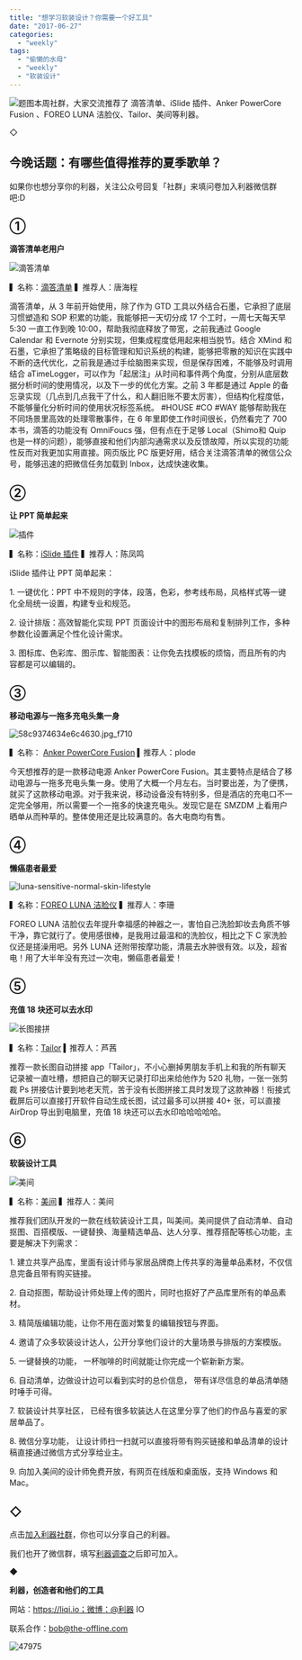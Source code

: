 ```yaml
---
title: "想学习软装设计？你需要一个好工具"
date: "2017-06-27"
categories: 
  - "weekly"
tags: 
  - "偷懒的水母"
  - "weekly"
  - "软装设计"
---
```


![题图](/images/56270.jpg)本周社群，大家交流推荐了 滴答清单、iSlide 插件、Anker PowerCore Fusion 、FOREO LUNA 洁脸仪、Tailor、美间等利器。

◇

## **今晚话题：有哪些值得推荐的夏季歌单？**

如果你也想分享你的利器，关注公众号回复「社群」来填问卷加入利器微信群吧:D

## **①**

**滴答清单老用户**

![滴答清单](/images/08745.png)

▍名称：[滴答清单](https://www.dida365.com/) ▍推荐人：唐海程

滴答清单，从 3 年前开始使用，除了作为 GTD 工具以外结合石墨，它承担了底层习惯塑造和 SOP 积累的功能，我能够把一天切分成 17 个工时，一周七天每天早 5:30 一直工作到晚 10:00，帮助我彻底释放了带宽，之前我通过 Google Calendar 和 Evernote 分别实现，但集成程度低用起来相当脱节。结合 XMind 和石墨，它承担了策略级的目标管理和知识系统的构建，能够把零散的知识在实践中不断的迭代优化，之前我是通过手绘脑图来实现，但是保存困难，不能够及时调用结合 aTimeLogger，可以作为「起居注」从时间和事件两个角度，分别从底层数据分析时间的使用情况，以及下一步的优化方案。之前 3 年都是通过 Apple 的备忘录实现（几点到几点我干了什么，和人翻旧账不要太厉害），但结构化程度低，不能够量化分析时间的使用状况标签系统。 #HOUSE #CO #WAY 能够帮助我在不同场景里高效的处理零散事件，在 6 年里即使工作时间很长，仍然看完了 700 本书，滴答的功能没有 OmniFoucs 强，但有点在于足够 Local（Shimo和 Quip 也是一样的问题），能够直接和他们内部沟通需求以及反馈故障，所以实现的功能性反而对我更加实用直接。网页版比 PC 版更好用，结合关注滴答清单的微信公众号，能够迅速的把微信任务加载到 Inbox，达成快速收集。

## **②**

**让 PPT 简单起来**

![插件](/images/52160.png)

▍名称：[iSlide 插件](https://www.islide.cc/) ▍推荐人：陈凤鸣

iSlide 插件让 PPT 简单起来：

1\. 一键优化：PPT 中不规则的字体，段落，色彩，参考线布局，风格样式等一键化全局统一设置，构建专业和规范。

2. 设计排版：高效智能化实现 PPT 页面设计中的图形布局和复制排列工作，多种参数化设置满足个性化设计需求。

3\. 图标库、色彩库、图示库、智能图表：让你免去找模板的烦恼，而且所有的内容都是可以编辑的。

## **③**

**移动电源与一拖多充电头集一身**

![58c9374634e6c4630.jpg_f710](/images/95180.jpg)

▍名称： [Anker PowerCore Fusion](https://post.smzdm.com/p/541593/) ▍推荐人：plode

今天想推荐的是一款移动电源 Anker PowerCore Fusion。其主要特点是结合了移动电源与一拖多充电头集一身。使用了大概一个月左右。当时要出差，为了便携，就买了这款移动电源。对于我来说，移动设备没有特别多，但是酒店的充电口不一定完全够用，所以需要一个一拖多的快速充电头。发现它是在 SMZDM 上看用户晒单从而种草的。整体使用还是比较满意的。各大电商均有售。

## ④

**懒癌患者最爱**

![luna-sensitive-normal-skin-lifestyle](/images/04498.png)

▍名称：[FOREO LUNA 洁脸仪](https://www.foreo.com/zh-hant/shop/skincare/devices) ▍推荐人：李珊

FOREO LUNA 洁脸仪去年提升幸福感的神器之一，害怕自己洗脸卸妆去角质不够干净，靠它就行了。使用感很棒，是我用过最温和的洗脸仪，相比之下 C 家洗脸仪还是搓澡用吧。另外 LUNA 还附带按摩功能，清晨去水肿很有效。以及，超省电！用了大半年没有充过一次电，懒癌患者最爱！

## **⑤**

**充值 18 块还可以去水印**

![长图接拼](/images/63473.png)

▍名称：[Tailor](https://itunes.apple.com/cn/app/tailor-automatic-screenshot-stitching/id926653095?mt=8) ▍推荐人：芦茜

推荐一款长图自动拼接 app「Tailor」，不小心删掉男朋友手机上和我的所有聊天记录被一直吐槽，想把自己的聊天记录打印出来给他作为 520 礼物，一张一张剪裁 Ps 拼接估计要到地老天荒，苦于没有长图拼接工具时发现了这款神器！衔接式截屏后可以直接打开软件自动生成长图，试过最多可以拼接 40+ 张，可以直接 AirDrop 导出到电脑里，充值 18 块还可以去水印哈哈哈哈哈。

## ⑥

**软装设计工具**

![美间](/images/20673.png)

▍名称：[美间](https://www.meijian.io/) ▍推荐人：美间

推荐我们团队开发的一款在线软装设计工具，叫美间。美间提供了自动清单、自动抠图、百搭模版、一键替换、海量精选单品、达人分享、推荐搭配等核心功能，主要是解决下列需求：

1\. 建立共享产品库，里面有设计师与家居品牌商上传共享的海量单品素材，不仅信息完备且带有购买链接。

2\. 自动抠图，帮助设计师处理上传的图片，同时也抠好了产品库里所有的单品素材。

3\. 精简版编辑功能，让你不用在面对繁复的编辑按钮与界面。

4\. 邀请了众多软装设计达人，公开分享他们设计的大量场景与排版的方案模版。

5\. 一键替换的功能， 一杯咖啡的时间就能让你完成一个崭新新方案。

6\. 自动清单，边做设计边可以看到实时的总价信息， 带有详尽信息的单品清单随时唾手可得。

7\. 软装设计共享社区， 已经有很多软装达人在这里分享了他们的作品与喜爱的家居单品了。

8\. 微信分享功能， 让设计师扫一扫就可以直接将带有购买链接和单品清单的设计稿直接通过微信方式分享给业主。

9\. 向加入美间的设计师免费开放，有网页在线版和桌面版，支持 Windows 和 Mac。

## **◇**

点击[加入利器社群](https://mp.weixin.qq.com/s?__biz=MzA3NTgzNzU2NQ==&mid=400594784&idx=1&sn=a88b34faa7522206957d448d40ea0b31&scene=21#wechat_redirect)，你也可以分享自己的利器。

我们也开了微信群，填写[利器调查](https://mp.weixin.qq.com/s?__biz=MzA3NTgzNzU2NQ==&mid=401391156&idx=1&sn=5acb57ea282a9b0d5723b103d60eb230&scene=21#wechat_redirect)之后即可加入。

◆

**利器，创造者和他们的工具**

网站：https://liqi.io；微博：@利器 IO

联系合作：bob@the-offline.com

![47975](/images/14892.jpg)
